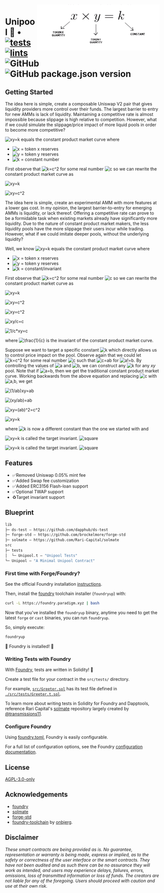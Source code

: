 <img align="right" width="400" height="150" top="100" src="./assets/readme.png">

# Unipool 🦄 • [![tests](https://github.com/abigger87/femplate/actions/workflows/tests.yml/badge.svg)](https://github.com/abigger87/femplate/actions/workflows/tests.yml) [![lints](https://github.com/abigger87/femplate/actions/workflows/lints.yml/badge.svg)](https://github.com/abigger87/femplate/actions/workflows/lints.yml) ![GitHub](https://img.shields.io/github/license/abigger87/femplate)  ![GitHub package.json version](https://img.shields.io/github/package-json/v/abigger87/femplate)


## Getting Started


The idea here is simple, create a composable Uniswap V2 pair that gives liquidity providers more control over their funds. The largest barrier to entry for new AMMs is lack of liquidity. Maintaining a competitive rate is almost impossible because slippage is high relative to competition. However, what if we could simulate the slippage/price impact of more liquid pools in order to become more competitive?

![xy=k](https://latex.codecogs.com/svg.image?xy=k) equals the constant product market curve where 
* ![x](https://latex.codecogs.com/svg.image?x) = token x reserves
* ![y](https://latex.codecogs.com/svg.image?y) = token y reserves
* ![k](https://latex.codecogs.com/svg.image?k) = constant number

First observe that ![k=c^2](https://latex.codecogs.com/svg.image?k=c^2) for some real number ![c](https://latex.codecogs.com/svg.image?c) so we can rewrite  the constant product market curve as 

![xy=k](https://latex.codecogs.com/svg.image?xy=k)

![xy=c^2](https://latex.codecogs.com/svg.image?xy=c^2)

The idea here is simple, create an experimental AMM with more features at a lower gas cost. In my opinion, the largest barrier-to-entry for emerging AMMs is liquidity, or lack thereof. Offering a competitive rate can prove to be a formidable task when existing markets already have significantly more liquidity. Due to the nature of constant product market makers, the less liquidity pools have the more slippage their users incur while trading. However, what if we could imitate deeper pools, without the underlying liquidity?



Well, we know ![xy=k](https://latex.codecogs.com/svg.image?xy=k) equals the constant product market curve where 
* ![x](https://latex.codecogs.com/svg.image?x) = token x reserves
* ![y](https://latex.codecogs.com/svg.image?y) = token y reserves
* ![k](https://latex.codecogs.com/svg.image?k) = constant/invariant

First observe that ![k=c^2](https://latex.codecogs.com/svg.image?k=c^2) for some real number ![c](https://latex.codecogs.com/svg.image?c) so we can rewrite  the constant product market curve as 

![xy=k](https://latex.codecogs.com/svg.image?xy=k)

![xy=c^2](https://latex.codecogs.com/svg.image?xy=c^2)


![xy=c^2](https://latex.codecogs.com/svg.image?xy=c^2)

![xy/c=c](https://latex.codecogs.com/svg.image?\frac{xy}{c}=c)

![1/c*xy=c](https://latex.codecogs.com/svg.image?\frac{1}{c}xy=c)


where ![\frac{1}{c}](https://latex.codecogs.com/svg.image?1/c) is the invariant of the constant product market curve. 

Suppose we want to target a specific constant ![k](https://latex.codecogs.com/svg.image?k) which directly allows us to control price impact on the pool. Observe again that we could let ![k=c^2](https://latex.codecogs.com/svg.image?k=c^2) for some real number ![c](https://latex.codecogs.com/svg.image?c) such that ![c=ab](https://latex.codecogs.com/svg.image?c=ab) for ![a!=b](https://latex.codecogs.com/svg.image?a&space;\neq&space;b). By controlling the values of ![a](https://latex.codecogs.com/svg.image?a) and ![b](https://latex.codecogs.com/svg.image?b), we can construct any ![k](https://latex.codecogs.com/svg.image?k) for any $xy$ pool. Note that if ![a=b](https://latex.codecogs.com/svg.image?a=b), then we get the traditional constant product market curve. Working backwards from the above equation and replacing ![c](https://latex.codecogs.com/svg.image?c) with ![a,b](https://latex.codecogs.com/svg.image?a,b), we get



![(1/ab)xy=ab](https://latex.codecogs.com/svg.image?\bg{white}\frac{1}{ab}xy=ab&space;)

![(xy/ab)=ab](https://latex.codecogs.com/svg.image?\frac{xy}{ab}=ab)

![xy=(ab)^2=c^2](https://latex.codecogs.com/svg.image?xy=(ab)^2=c^2)

![xy=k](https://latex.codecogs.com/svg.image?xy=k)



where ![k](https://latex.codecogs.com/svg.image?k) is now a different constant than the one we started with and 

![xy=k](https://latex.codecogs.com/svg.image?1/ab) is called the target invariant. ![square](https://latex.codecogs.com/svg.image?\square)

![xy=k](https://latex.codecogs.com/svg.image?1/ab) is called the target invariant. ![square](https://latex.codecogs.com/svg.image?\bg{white}\square)



## Features

* ✅Removed Uniswap 0.05% mint fee
* ✅Added Swap fee customization
* ✅Added ERC3156 Flash-loan support
* ✅Optional TWAP support
* ♻️Target invariant support

## Blueprint

```ml
lib
├─ ds-test — https://github.com/dapphub/ds-test
├─ forge-std — https://github.com/brockelmore/forge-std
├─ solmate — https://github.com/Rari-Capital/solmate
src
├─ tests
│  └─ Unipool.t — "Unipool Tests"
└─ Unipool — "A Minimal Unipool Contract"
```

### First time with Forge/Foundry?

See the official Foundry installation [instructions](https://github.com/gakonst/foundry/blob/master/README.md#installation).

Then, install the [foundry](https://github.com/gakonst/foundry) toolchain installer (`foundryup`) with:
```bash
curl -L https://foundry.paradigm.xyz | bash
```

Now that you've installed the `foundryup` binary,
anytime you need to get the latest `forge` or `cast` binaries,
you can run `foundryup`.

So, simply execute:
```bash
foundryup
```

🎉 Foundry is installed! 🎉

### Writing Tests with Foundry

With [Foundry](https://gakonst.xyz), tests are written in Solidity! 🥳

Create a test file for your contract in the `src/tests/` directory.

For example, [`src/Greeter.sol`](./src/Greeter.sol) has its test file defined in [`./src/tests/Greeter.t.sol`](./src/tests/Greeter.t.sol).

To learn more about writing tests in Solidity for Foundry and Dapptools, reference Rari Capital's [solmate](https://github.com/Rari-Capital/solmate/tree/main/src/test) repository largely created by [@transmissions11](https://twitter.com/transmissions11).

### Configure Foundry

Using [foundry.toml](./foundry.toml), Foundry is easily configurable.

For a full list of configuration options, see the Foundry [configuration documentation](https://github.com/gakonst/foundry/blob/master/config/README.md#all-options).


## License

[AGPL-3.0-only](https://github.com/abigger87/unipool/blob/master/LICENSE)

## Acknowledgements

- [foundry](https://github.com/gakonst/foundry)
- [solmate](https://github.com/Rari-Capital/solmate)
- [forge-std](https://github.com/brockelmore/forge-std)
- [foundry-toolchain](https://github.com/onbjerg/foundry-toolchain) by [onbjerg](https://github.com/onbjerg).

## Disclaimer

_These smart contracts are being provided as is. No guarantee, representation or warranty is being made, express or implied, as to the safety or correctness of the user interface or the smart contracts. They have not been audited and as such there can be no assurance they will work as intended, and users may experience delays, failures, errors, omissions, loss of transmitted information or loss of funds. The creators are not liable for any of the foregoing. Users should proceed with caution and use at their own risk._
